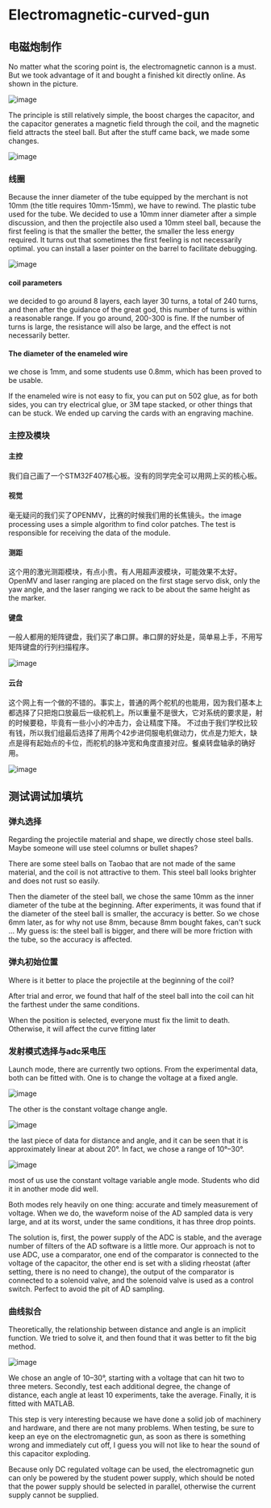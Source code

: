 # Electromagnetic-curved-gun

## 电磁炮制作
No matter what the scoring point is, the electromagnetic cannon is a must. But we took advantage of it and bought a finished kit directly online. As shown in the picture.

![image](https://user-images.githubusercontent.com/117464811/231820150-0d2388d1-ac9a-4043-a3d9-c709343d382c.png)

The principle is still relatively simple, the boost charges the capacitor, and the capacitor generates a magnetic field through the coil, and the magnetic field attracts the steel ball. But after the stuff came back, we made some changes.

![image](https://user-images.githubusercontent.com/117464811/231820176-466c884c-217b-484c-8af9-958f97e4cc85.png)

### 线圈
Because the inner diameter of the tube equipped by the merchant is not 10mm (the title requires 10mm-15mm), we have to rewind. The plastic tube used for the tube. We decided to use a 10mm inner diameter after a simple discussion, and then the projectile also used a 10mm steel ball, because the first feeling is that the smaller the better, the smaller the less energy required. It turns out that sometimes the first feeling is not necessarily optimal. you can install a laser pointer on the barrel to facilitate debugging.

![image](https://user-images.githubusercontent.com/117464811/231820351-0566b2e8-c7fd-4cfa-990d-da94fd772923.png)

#### coil parameters
we decided to go around 8 layers, each layer 30 turns, a total of 240 turns, and then after the guidance of the great god, this number of turns is within a reasonable range. If you go around, 200-300 is fine. If the number of turns is large, the resistance will also be large, and the effect is not necessarily better.

#### The diameter of the enameled wire 
we chose is 1mm, and some students use 0.8mm, which has been proved to be usable.

If the enameled wire is not easy to fix, you can put on 502 glue, as for both sides, you can try electrical glue, or 3M tape stacked, or other things that can be stuck. We ended up carving the cards with an engraving machine.

### 主控及模块

#### 主控 
我们自己画了一个STM32F407核心板。没有的同学完全可以用网上买的核心板。

#### 视觉 
毫无疑问的我们买了OPENMV，比赛的时候我们用的长焦镜头。the image processing uses a simple algorithm to find color patches. The test is responsible for receiving the data of the module.

#### 测距 
这个用的激光测距模块，有点小贵。有人用超声波模块，可能效果不太好。OpenMV and laser ranging are placed on the first stage servo disk, only the yaw angle, and the laser ranging we rack to be about the same height as the marker.

#### 键盘 
一般人都用的矩阵键盘，我们买了串口屏。串口屏的好处是，简单易上手，不用写矩阵键盘的行列扫描程序。

![image](https://user-images.githubusercontent.com/117464811/231821414-18186a1d-1d53-4c85-b650-2d34a519d3a3.png)

#### 云台 
这个网上有一个做的不错的。事实上，普通的两个舵机的也能用，因为我们基本上都选择了只把炮口放最后一级舵机上。所以重量不是很大，它对系统的要求是，射的时候要稳，毕竟有一些小小的冲击力，会让精度下降。
不过由于我们学校比较有钱，所以我们组最后选择了用两个42步进伺服电机做动力，优点是力矩大，缺点是得有起始点的卡位，而舵机的脉冲宽和角度直接对应。餐桌转盘轴承的确好用。

![image](https://user-images.githubusercontent.com/117464811/231821549-74fd50f2-a9c8-4ee3-9dfb-d0b5e30f064c.png)

## 测试调试加填坑

### 弹丸选择
Regarding the projectile material and shape, we directly chose steel balls. Maybe someone will use steel columns or bullet shapes?

There are some steel balls on Taobao that are not made of the same material, and the coil is not attractive to them. This steel ball looks brighter and does not rust so easily.

Then the diameter of the steel ball, we chose the same 10mm as the inner diameter of the tube at the beginning. After experiments, it was found that if the diameter of the steel ball is smaller, the accuracy is better. So we chose 6mm later, as for why not use 8mm, because 8mm bought fakes, can't suck ... My guess is: the steel ball is bigger, and there will be more friction with the tube, so the accuracy is affected.

### 弹丸初始位置

Where is it better to place the projectile at the beginning of the coil?

After trial and error, we found that half of the steel ball into the coil can hit the farthest under the same conditions.

When the position is selected, everyone must fix the limit to death. Otherwise, it will affect the curve fitting later

### 发射模式选择与adc采电压
Launch mode, there are currently two options. From the experimental data, both can be fitted with. 
One is to change the voltage at a fixed angle. 

![image](https://user-images.githubusercontent.com/117464811/231822309-a35beae1-3b57-4249-9cdb-e1e2029c8b34.png)

The other is the constant voltage change angle.

![image](https://user-images.githubusercontent.com/117464811/231822361-92c695b7-c1a8-4976-bb83-9ecfc93fb873.png)

the last piece of data for distance and angle, and it can be seen that it is approximately linear at about 20°. In fact, we chose a range of 10°–30°.

![image](https://user-images.githubusercontent.com/117464811/231823404-6ce263d7-d894-4e55-94c9-f7c38579050f.png)

most of us use the constant voltage variable angle mode. Students who did it in another mode did well.

Both modes rely heavily on one thing: accurate and timely measurement of voltage. When we do, the waveform noise of the AD sampled data is very large, and at its worst, under the same conditions, it has three drop points. 

The solution is, first, the power supply of the ADC is stable, and the average number of filters of the AD software is a little more. Our approach is not to use ADC, use a comparator, one end of the comparator is connected to the voltage of the capacitor, the other end is set with a sliding rheostat (after setting, there is no need to change), the output of the comparator is connected to a solenoid valve, and the solenoid valve is used as a control switch. Perfect to avoid the pit of AD sampling.

### 曲线拟合
Theoretically, the relationship between distance and angle is an implicit function. We tried to solve it, and then found that it was better to fit the big method.

![image](https://user-images.githubusercontent.com/117464811/231823639-f40643b3-4407-40a4-b69a-e8a65096db96.png)

We chose an angle of 10–30°, starting with a voltage that can hit two to three meters. Secondly, test each additional degree, the change of distance, each angle at least 10 experiments, take the average. Finally, it is fitted with MATLAB.

This step is very interesting because we have done a solid job of machinery and hardware, and there are not many problems. When testing, be sure to keep an eye on the electromagnetic gun, as soon as there is something wrong and immediately cut off, I guess you will not like to hear the sound of this capacitor exploding.

Because only DC regulated voltage can be used, the electromagnetic gun can only be powered by the student power supply, which should be noted that the power supply should be selected in parallel, otherwise the current supply cannot be supplied.
